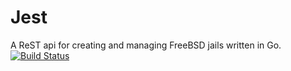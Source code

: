 # Jest
A ReST api for creating and managing FreeBSD jails written in Go.
[![Build Status](https://travis-ci.org/altsrc-io/Jest.svg?branch=master)](https://travis-ci.org/altsrc-io/Jest)
